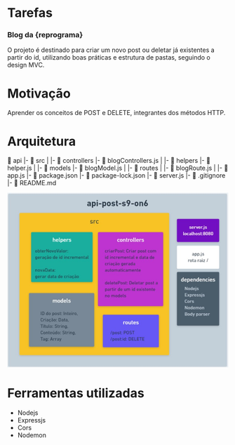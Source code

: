 # Tarefas

### Blog da {reprograma}

O projeto é destinado para criar um novo post ou deletar já existentes a partir do id, utilizando boas práticas e estrutura de pastas, seguindo o design MVC. 

# Motivação

Aprender os conceitos de POST e DELETE, integrantes dos métodos HTTP.

# Arquitetura 

 📁 api
   |-  📁 src
   |    |- 📁 controllers
            |- 📄 blogControllers.js
   |    |- 📁 helpers
            |- 📄 helper.js
   |    |- 📁 models
            |- 📄 blogModel.js
   |    |- 📁 routes
   |        |- 📄 blogRoute.js
   |    |- 📄 app.js
   |- 📄 package.json
   |- 📄 package-lock.json
   |- 📄 server.js
   |- 📄 .gitignore
   |- 📄 README.md

![Arquitetura do projeto](arquitetura.png)

# Ferramentas utilizadas

* Nodejs
* Expressjs
* Cors
* Nodemon